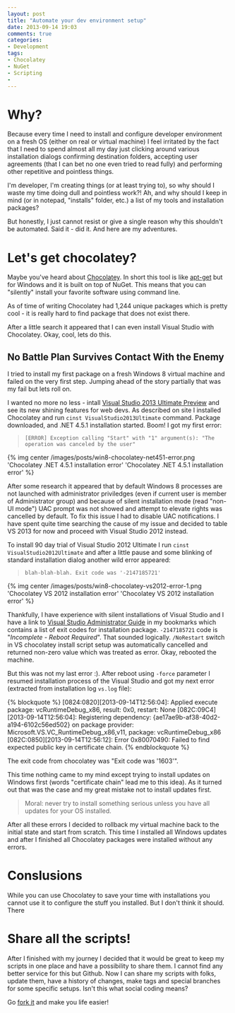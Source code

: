 ```yaml
---
layout: post
title: "Automate your dev environment setup"
date: 2013-09-14 19:03
comments: true
categories:
- Development
tags:
- Chocolatey
- NuGet
- Scripting
- 
---
```


# Why? #

Because every time I need to install and configure developer environment on a fresh OS (either on real or virtual machine) I feel irritated by the fact that I need to spend almost all my day just clicking around various installation dialogs confirming destination folders, accepting user agreements (that I can bet no one even tried to read fully) and performing other repetitive and pointless things.

I'm developer, I'm creating things (or at least trying to), so why should I waste my time doing dull and pointless work?! Ah, and why should I keep in mind (or in notepad, "installs" folder, etc.) a list of my tools and installation packages?

But honestly, I just cannot resist or give a single reason why this shouldn't be automated. Said it - did it. And here are my adventures.

# Let's get chocolatey? #

Maybe you've heard about [Chocolatey](http://chocolatey.org/ "Chocolatey website"). In short this tool is like [apt-get](http://en.wikipedia.org/wiki/Advanced_Packaging_Tool "Wiki page for apt-get") but for Windows and it is built on top of NuGet. This means that you can "silently" install your favorite software using command line.

As of time of writing Chocolatey had 1,244 unique packages which is pretty cool - it is really hard to find package that does not exist there.

After a little search it appeared that I can even install Visual Studio with Chocolatey. Okay, cool, lets do this.

## No Battle Plan Survives Contact With the Enemy ##

I tried to install my first package on a fresh Windows 8 virtual machine and failed on the very first step. Jumping ahead of the story partially that was my fail but lets roll on.

I wanted no more no less - intall [Visual Studio 2013 Ultimate Preview](http://chocolatey.org/packages/VisualStudio2013Ultimate "VS 2013 chocolatey package") and see its new shining features for web devs. As described on site I installed Chocolatey and run `cinst VisualStudio2013Ultimate` command. Package downloaded, and .NET 4.5.1 installation started. Boom! I got my first error:

>  `[ERROR] Exception calling "Start" with "1" argument(s): "The operation was canceled by the user"`

{% img center /images/posts/win8-chocolatey-net451-error.png 'Chocolatey .NET 4.5.1 installation error' 'Chocolatey .NET 4.5.1 installation error' %}

After some research it appeared that by default Windows 8 processes are not launched with administrator priviledges (even if current user is member of Administrator group) and because of silent installation mode (read "non-UI mode") UAC prompt was not showed and attempt to elevate rights was cancelled by default. To fix this issue I had to disable UAC notifications. I have spent quite time searching the cause of my issue and decided to table VS 2013 for now and proceed with Visual Studio 2012 instead.

To install 90 day trial of Visual Studio 2012 Ultimate I run `cinst VisualStudio2012Ultimate` and after a little pause and some blinking of standard installation dialog another wild error appeared: 

> `blah-blah-blah. Exit code was '-2147185721'`

{% img center /images/posts/win8-chocolatey-vs2012-error-1.png 'Chocolatey VS 2012 installation error' 'Chocolatey VS 2012 installation error' %}

Thankfully, I have experience with silent installations of Visual Studio and I have a link to [Visual Studio Administrator Guide](http://msdn.microsoft.com/en-us/library/vstudio/ee225238.aspx "Visual Studio Administrator Guide on MSDN") in my bookmarks which contains a list of exit codes for installation package. `-2147185721` code is "*Incomplete - Reboot Required*". That sounded logically. `/NoRestart` switch in VS chocolatey install script setup was automatically cancelled and returned non-zero value which was treated as error. Okay, rebooted the machine.

But this was not my last error :). After reboot using `-force` parameter I resumed installation process of the Visual Studio and got my next error (extracted from installation log `vs.log` file):

{% blockquote %}
[0824:0820][2013-09-14T12:56:04]: Applied execute package: vcRuntimeDebug_x86, result: 0x0, restart: None
[082C:09C4][2013-09-14T12:56:04]: Registering dependency: {ae17ae9b-af38-40d2-a194-6102c56ed502} on package provider: Microsoft.VS.VC_RuntimeDebug_x86,v11, package: vcRuntimeDebug_x86
[082C:0850][2013-09-14T12:56:12]: Error 0x80070490: Failed to find expected public key in certificate chain.
{% endblockquote %}

The exit code from chocolatey was "Exit code was '1603'".

This time nothing came to my mind except trying to install updates on Windows first (words "certificate chain" lead me to this idea). As it turned out that was the case and my great mistake not to install updates first.

> Moral: never try to install something serious unless you have all updates for your OS installed.

After all these errors I decided to rollback my virtual machine back to the initial state and start from scratch. This time I installed all Windows updates and after I finished all Chocolatey packages were installed without any errors.

# Conslusions

While you can use Chocolatey to save your time with installations you cannot use it to configure the stuff you installed. But I don't think it should. There 

# Share all the scripts! #

After I finished with my journey I decided that it would be great to keep my scripts in one place and have a possibility to share them. I cannot find any better service for this but Github. Now I can share my scripts with folks, update them, have a history of changes, make tags and special branches for some specific setups. Isn't this what social coding means?

Go [fork it](https://github.com/manekovskiy/devenv-setup-scripts "devenv-setup-scripts project page") and make you life easier!
